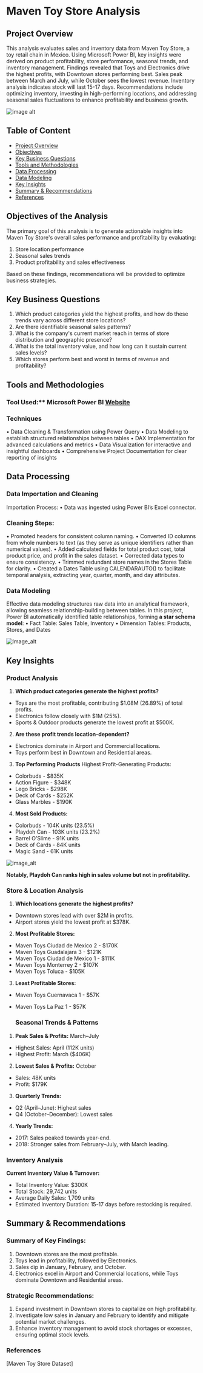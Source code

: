 # Maven Toy Store Analysis


## Project Overview
This analysis evaluates sales and inventory data from Maven Toy Store, a toy retail chain in Mexico. Using Microsoft Power BI, key insights were derived on product profitability, store performance, seasonal trends, and inventory management. Findings revealed that Toys and Electronics drive the highest profits, with Downtown stores performing best. Sales peak between March and July, while October sees the lowest revenue. Inventory analysis indicates stock will last 15-17 days. Recommendations include optimizing inventory, investing in high-performing locations, and addressing seasonal sales fluctuations to enhance profitability and business growth.


![image alt](https://github.com/JoshuaGee-bit/PowerBi-Project/blob/1b29b187cd14e1241c2516f5e2d9e514987511c5/Screenshot%202025-07-23%20195934.png)


## Table of Content
- [Project Overview](#project-overview)
- [Objectives](#objectives)
- [Key Business Questions](#key-business-questions)
- [Tools and Methodologies](#tools-and-methodologies)
- [Data Processing](#data-processing)
- [Data Modeling](#data-modeling)
- [Key Insights](#key-insights)
- [Summary & Recommendations](summary-and-recommendations)
- [References](references)


## Objectives of the Analysis 
The primary goal of this analysis is to generate actionable insights into Maven Toy Store's overall sales 
performance and profitability by evaluating: 
1. Store location performance 
2. Seasonal sales trends 
3. Product profitability and sales effectiveness
   
Based on these findings, recommendations will be provided to optimize business strategies.

## Key Business Questions 
1. Which product categories yield the highest profits, and how do these trends vary across different store locations? 
2. Are there identifiable seasonal sales patterns? 
3. What is the company's current market reach in terms of store distribution and geographic presence? 
4. What is the total inventory value, and how long can it sustain current sales levels? 
5. Which stores perform best and worst in terms of revenue and profitability?

## Tools and Methodologies 
### Tool Used:** **Microsoft Power BI**  [Website](https://www.microsoft.com/en-us/power-platform/products/power-bi)

### Techniques 
• Data Cleaning & Transformation using Power Query 
• Data Modeling to establish structured relationships between tables 
• DAX Implementation for advanced calculations and metrics 
• Data Visualization for interactive and insightful dashboards 
• Comprehensive Project Documentation for clear reporting of insights

## Data Processing 

### Data Importation and Cleaning 

Importation Process: 
• Data was ingested using Power BI’s Excel connector. 

### Cleaning Steps: 
• Promoted headers for consistent column naming. 
• Converted ID columns from whole numbers to text (as they serve as unique identifiers rather than numerical values). 
• Added calculated fields for total product cost, total product price, and profit in the sales dataset. 
• Corrected data types to ensure consistency. 
• Trimmed redundant store names in the Stores Table for clarity. 
• Created a Dates Table using CALENDARAUTO() to facilitate temporal analysis, extracting year, quarter, month, and day attributes. 

### Data Modeling 
Effective data modeling structures raw data into an analytical framework, allowing seamless relationship-building between tables. In this project, Power BI automatically identified table relationships, forming **a star schema model**: 
• Fact Table: Sales Table, Inventory 
• Dimension Tables: Products, Stores, and Dates

![Image_alt](https://github.com/JoshuaGee-bit/PowerBi-Project/blob/c43bb5ebd2b670b4b0d33c55d342c3cdec1a92e3/Screenshot%202025-07-23%20195857.png)

## Key Insights 


### Product Analysis 
1. **Which product categories generate the highest profits?**
- Toys are the most profitable, contributing $1.08M (26.89%) of total profits. 
- Electronics follow closely with $1M (25%). 
- Sports & Outdoor products generate the lowest profit at $500K.
  
2. **Are these profit trends location-dependent?** 
- Electronics dominate in Airport and Commercial locations. 
- Toys perform best in Downtown and Residential areas.
  
3. **Top Performing Products**
Highest Profit-Generating Products: 
- Colorbuds - $835K 
- Action Figure - $348K 
- Lego Bricks - $298K 
- Deck of Cards - $252K 
- Glass Marbles - $190K

4. **Most Sold Products:**
- Colorbuds - 104K units (23.5%)
- Playdoh Can - 103K units (23.2%) 
- Barrel O’Slime - 91K units 
- Deck of Cards - 84K units 
- Magic Sand - 61K units

![image_alt](https://github.com/JoshuaGee-bit/PowerBi-Project/blob/f2ac1aff42bb03560d172a84c73c08acbf905394/Screenshot%202025-07-23%20195952.png)
   
**Notably, Playdoh Can ranks high in sales volume but not in profitability.**

### Store & Location Analysis 
1. **Which locations generate the highest profits?**
- Downtown stores lead with over $2M in profits. 
- Airport stores yield the lowest profit at $378K. 
2. **Most Profitable Stores:** 
- Maven Toys Ciudad de Mexico 2 - $170K 
- Maven Toys Guadalajara 3 - $121K 
- Maven Toys Ciudad de Mexico 1 - $111K 
- Maven Toys Monterrey 2 - $107K 
- Maven Toys Toluca - $105K 
3. **Least Profitable Stores:**
- Maven Toys Cuernavaca 1 - $57K 
- Maven Toys La Paz 1 - $57K 

  ### Seasonal Trends & Patterns
1. **Peak Sales & Profits:** March–July
- Highest Sales: April (112K units) 
- Highest Profit: March ($406K) 
2. **Lowest Sales & Profits:** October 
- Sales: 48K units 
- Profit: $179K 
3.  **Quarterly Trends:** 
- Q2 (April–June): Highest sales 
- Q4 (October–December): Lowest sales 
4. **Yearly Trends:** 
- 2017: Sales peaked towards year-end. 
- 2018: Stronger sales from February–July, with March leading.

### Inventory Analysis 
**Current Inventory Value & Turnover:** 
- Total Inventory Value: $300K 
- Total Stock: 29,742 units 
- Average Daily Sales: 1,709 units 
- Estimated Inventory Duration: 15-17 days before restocking is required.

  
## Summary & Recommendations 
### Summary of Key Findings: 
1. Downtown stores are the most profitable. 
2. Toys lead in profitability, followed by Electronics. 
3. Sales dip in January, February, and October. 
4. Electronics excel in Airport and Commercial locations, while Toys dominate Downtown 
and Residential areas. 

### Strategic Recommendations: 
1. Expand investment in Downtown stores to capitalize on high profitability. 
2. Investigate low sales in January and February to identify and mitigate potential market 
challenges. 
3. Enhance inventory management to avoid stock shortages or excesses, ensuring optimal 
stock levels.

### References
[Maven Toy Store Dataset]
